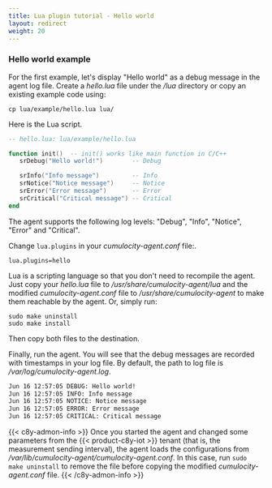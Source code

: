 ```yaml
---
title: Lua plugin tutorial - Hello world
layout: redirect
weight: 20
---
```


### <a name = hello-world-example>Hello world example</a>

For the first example, let's display "Hello world" as a debug message in the agent log file. Create a  _hello.lua_ file under the _/lua_ directory or copy an existing example code using:

```shell
cp lua/example/hello.lua lua/
```

Here is the Lua script.

```lua
-- hello.lua: lua/example/hello.lua

function init()  -- init() works like main function in C/C++
   srDebug("Hello world!")        -- Debug

   srInfo("Info message")         -- Info
   srNotice("Notice message")     -- Notice
   srError("Error message")       -- Error
   srCritical("Critical message") -- Critical
end
```

The agent supports the following log levels: "Debug", "Info", "Notice", "Error" and "Critical".

Change `lua.plugins` in your _cumulocity-agent.conf_ file:.

```shell
lua.plugins=hello
```

Lua is a scripting language so that you don't need to recompile the agent. Just copy your _hello.lua_ file to _/usr/share/cumulocity-agent/lua_ and the modified _cumulocity-agent.conf_ file to _/usr/share/cumulocity-agent_ to make them reachable by the agent. Or, simply run:

```shell
sudo make uninstall
sudo make install
```

Then copy both files to the destination.

Finally, run the agent. You will see that the debug messages are recorded with timestamps in your log file. By default, the path to log file is _/var/log/cumulocity-agent.log_.

```txt
Jun 16 12:57:05 DEBUG: Hello world!
Jun 16 12:57:05 INFO: Info message
Jun 16 12:57:05 NOTICE: Notice message
Jun 16 12:57:05 ERROR: Error message
Jun 16 12:57:05 CRITICAL: Critical message
```

{{< c8y-admon-info >}}
Once you started the agent and changed some parameters from the {{< product-c8y-iot >}} tenant (that is, the measurement sending interval), the agent loads the configurations from _/var/lib/cumulocity-agent/cumulocity-agent.conf_. In this case, run `sudo make uninstall` to remove the file before copying the modified _cumulocity-agent.conf_ file.
{{< /c8y-admon-info >}}
